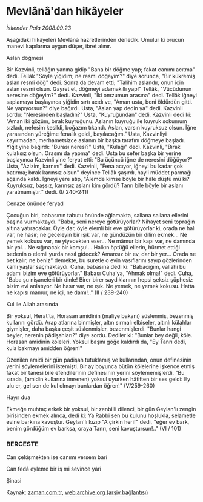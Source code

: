 # Mevlânâ'dan hikâyeler

*İskender Pala 2008.09.23*

<tr><td class="metin" colspan="2" style="padding-top: 20px; padding-left: 5px; padding-right: 10px;">Aşağıdaki hikâyeleri Mevlânâ hazretlerinden derledik. Umulur ki orucun manevi kapılarına uygun düşer, ibret alınır.<p>Aslan döğmesi</p></td></tr><tr><td class="metin" colspan="2" style="padding-top: 20px; padding-left: 5px; padding-right: 10px;"><p>Bir Kazvinli, tellâğın yanına gidip "Bana bir döğme yap; fakat canımı acıtma" dedi. Tellâk "Söyle yiğidim; ne resmi döğeyim?" diye sorunca, "Bir kükremiş aslan resmi döğ" dedi. Sonra da devam etti; "Talihim aslandır, onun için aslan resmi olsun. Gayret et, döğmeyi adamakıllı yap!" Tellâk, "Vücûdunun neresine döğeyim?" dedi. Kazvinli, "İki omzumun arasına" dedi. Tellâk iğneyi saplamaya başlayınca yiğidin sırtı acıdı ve, "Aman usta, beni öldürdün gitti. Ne yapıyorsun?" diye bağırdı. Usta, "Aslan yap dedin ya" dedi. Kazvinli sordu: "Neresinden başladın?" Usta, "Kuyruğundan" dedi. Kazvinli dedi ki: "Aman iki gözüm, bırak kuyruğunu. Aslanın kuyruğu ile kuyruk sokumum sızladı, nefesim kesildi, boğazım tıkandı. Aslan, varsın kuyruksuz olsun. İğne yarasından yüreğime fenalık geldi, bayılacağım." Usta, Kazvinliyi kayırmadan, merhametsizce aslanın bir başka tarafını döğmeye başladı. Yiğit yine bağırdı: "Burası neresi?" Usta, "Kulağı" dedi. Kazvinli, "Bırak kulaksız olsun. Orasını da yapma" dedi. Usta bu sefer başka bir yerine başlayınca Kazvinli yine feryat etti: "Bu üçüncü iğne de neresini döğüyor?" Usta, "Azizim, karnını" dedi. Kazvinli, "Fena acıyor, iğneyi bu kadar çok batırma; bırak karınsız olsun" deyince Tellâk şaşırdı, hayli müddet parmağı ağzında kaldı. İğneyi yere atıp, "Âlemde kimse böyle bir hâle düştü mü ki? Kuyruksuz, başsız, karınsız aslanı kim gördü? Tanrı bile böyle bir aslanı yaratmamıştır." dedi. (I/ 240-241)
<p>Cenaze önünde feryad
<p>Çocuğun biri, babasının tabutu önünde ağlamakta, sallana sallana ellerini başına vurmaktaydı. "Baba, seni nereye götürüyorlar? Nihayet seni toprağın altına yatıracaklar. Öyle dar, öyle elemli bir eve götürüyorlar ki, orada ne halı var, ne hasır; ne geceleyin bir ışık var, ne gündüzün bir dilim ekmek... Ne yemek kokusu var, ne yiyecekten eser... Ne mâmur bir kapı var, ne damında bir yol... Ne sığınacak bir komşu!... Halkın öptüğü ellerin, hürmet ettiği bedenin o elemli yurda nasıl gidecek? Amansız bir ev, dar bir yer... Orada ne bet kalır, ne beniz" demekte, bu suretle o evin vasıflarını sayıp gözlerinden kanlı yaşlar saçmaktaydı. Cuha, babasına dedi ki: "Babacığım, vallahi bu adamı bizim eve götürüyorlar." Babası Cuha'ya, "Ahmak olma!" dedi. Cuha, "Baba şu nişaneleri bir dinle! Birer birer saydıklarının hepsi şeksiz şüphesiz bizim evi anlatıyor. Ne hasır var, ne ışık. Ne yemek, ne yemek kokusu. Hatta ne kapısı mamur, ne içi, ne damı!.." (II / 239-240)
<p>Kul ile Allah arasında
<p>Bir yoksul, Herat'ta, Horasan amidinin (maliye bakanı) süslenmiş, bezenmiş kullarını gördü. Arap atlarına binmişler, altın sırmalı elbiseler, altınlı külahlar giymişler, daha başka çeşit süslenmişler, bezenmişlerdi. "Bunlar hangi beyler, nerenin pâdişahları?" diye sordu. Dediler ki: "Bunlar bey değil, köle. Horasan amidinin köleleri. Yoksul başını göğe kaldırdı da, "Ey Tanrı dedi, kula bakmayı amidden öğren!"
<p>Özenilen amidi bir gün padişah tutuklamış ve kullarından, onun definesinin yerini söylemelerini istemişti. Bir ay boyunca bütün kölelerine işkence etmiş fakat bir tanesi bile efendilerinin definesinin yerini söylememişlerdi. "Bu sırada, (amidin kullarına imrenen) yoksul uyurken hâtiften bir ses geldi: Ey ulu er, gel sen de kul olmayı bunlardan öğren!" (V/259-260)
<p>Hayır dua
<p>Ekmeğe muhtaç erkek bir yoksul, bir zenbilli dilenci, bir gün Geylan'lı zengin birisinden ekmek alınca, dedi ki: Ya Rabbi sen bu kulunu hoşlukla, selametle evine barkına kavuştur. Geylan'lı kızıp "A çirkin herif" dedi, "eğer ev bark, benim gördüğüm ev barksa, oraya Tanrı, seni kavuştursun!.." (VI / 101)
<p><h3>BERCESTE</h3>
<p>Can çekişmekten ise canımı versem bari
<p>Can fedâ eyleme bir iş mi sevince yâri
<p>Şinasi<br/></p></p></p></p></p></p></p></p></p></p></p></p></td></tr>

Kaynak: [zaman.com.tr](http://zaman.com.tr/yazar.do?yazino=741544), [web.archive.org (arşiv bağlantısı)](http://web.archive.org/web/20081224230851/http://www.zaman.com.tr:80/yazar.do?yazino=741544)
